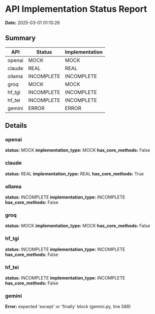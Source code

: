 # API Implementation Status Report

**Date:** 2025-03-01 01:10:26

## Summary

| API | Status | Implementation |
|-----|--------|---------------|
| openai | MOCK | MOCK |
| claude | REAL | REAL |
| ollama | INCOMPLETE | INCOMPLETE |
| groq | MOCK | MOCK |
| hf_tgi | INCOMPLETE | INCOMPLETE |
| hf_tei | INCOMPLETE | INCOMPLETE |
| gemini | ERROR | ERROR |

## Details

### openai

**status:** MOCK
**implementation_type:** MOCK
**has_core_methods:** False

### claude

**status:** REAL
**implementation_type:** REAL
**has_core_methods:** True

### ollama

**status:** INCOMPLETE
**implementation_type:** INCOMPLETE
**has_core_methods:** False

### groq

**status:** MOCK
**implementation_type:** MOCK
**has_core_methods:** False

### hf_tgi

**status:** INCOMPLETE
**implementation_type:** INCOMPLETE
**has_core_methods:** False

### hf_tei

**status:** INCOMPLETE
**implementation_type:** INCOMPLETE
**has_core_methods:** False

### gemini

**Error:** expected 'except' or 'finally' block (gemini.py, line 588)

